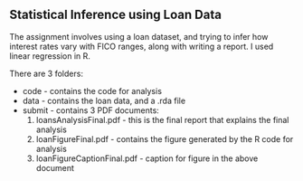 ## Statistical Inference using Loan Data
The assignment involves using a loan dataset, and trying to infer how interest rates vary with FICO ranges, 
along with writing a report. I used linear regression in R.

There are 3 folders:
* code - contains the code for analysis
* data - contains the loan data, and a .rda file
* submit - contains 3 PDF documents:
  1. loansAnalysisFinal.pdf - this is the final report that explains the final analysis
  2. loanFigureFinal.pdf - contains the figure generated by the R code for analysis 
  3. loanFigureCaptionFinal.pdf - caption for figure in the above document
